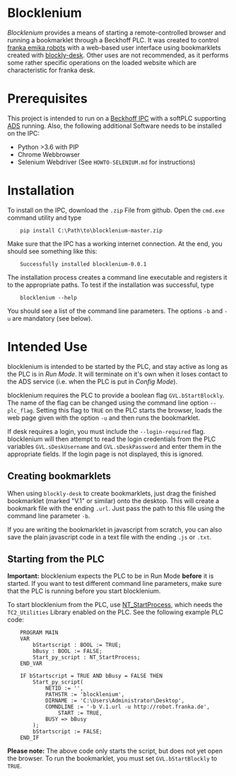 Blocklenium
===========

*Blocklenium* provides a means of starting a remote-controlled browser and running a
bookmarklet through a Beckhoff PLC. It was created to control [franka emika robots](https://www.franka.de/)
with a web-based user interface using bookmarklets created with 
[blockly-desk](http://blockly-desk.comemak.at/demos/code/index.html). Other uses are
not recommended, as it performs some rather specific operations on the loaded website
which are characteristic for franka desk.

Prerequisites
=============

This project is intended to run on a [Beckhoff IPC](https://www.beckhoff.com/IPC/) with
a softPLC supporting [ADS](https://infosys.beckhoff.com/english.php?content=../content/1033/cx8190_hw/5091854987.html&id=) running. Also, the following additional Software needs to be installed on the IPC:

- Python >3.6 with PIP
- Chrome Webbrowser
- Selenium Webdriver (See `HOWTO-SELENIUM.md` for instructions)

Installation
============

To install on the IPC, download the `.zip` File from github. Open the `cmd.exe` command utility and type

        pip install C:\Path\to\blocklenium-master.zip
        
Make sure that the IPC has a working internet connection. At the end, you should see
something like this:

        Successfully installed blocklenium-0.0.1
        
The installation process creates a command line executable and registers it to the
appropriate paths. To test if the installation was successful, type

        blocklenium --help
        
You should see a list of the command line parameters. The options `-b` and `-u` are
mandatory (see below).

Intended Use
============

blocklenium is intended to be started by the PLC, and stay active as long as the PLC
is in *Run Mode*. It will terminate on it's own when it loses contact to the ADS
service (i.e. when the PLC is put in *Config Mode*).

blocklenium requires the PLC to provide a boolean flag `GVL.bStartBlockly`. The name
of the flag can be changed using the command line option `--plc_flag`. Setting this
flag to `TRUE` on the PLC starts the browser, loads the web page given with the option
`-u` and then runs the bookmarklet.

If desk requires a login, you must include the `--login-required` flag. blocklenium
will then attempt to read the login credentials from the PLC variables `GVL.sDeskUsername`
and `GVL.sDeskPassword` and enter them in the appropriate fields. If the login page is
not displayed, this is ignored.

Creating bookmarklets
---------------------

When using `blockly-desk` to create bookmarklets, just drag the finished bookmarklet
(marked "V.1" or similar) onto the desktop. This will create a bookmark file with the
ending `.url`. Just pass the path to this file using the command line parameter `-b`.

If you are writing the bookmarklet in javascript from scratch, you can also save the
plain javascript code in a text file with the ending `.js` or `.txt`.

Starting from the PLC
---------------------

**Important:** blocklenium expects the PLC to be in Run Mode **before** it is started.
If you want to test different command line parameters, make sure that the PLC is running
before you start blocklenium.

To start blocklenium from the PLC, use [NT_StartProcess](https://infosys.beckhoff.com/english.php?content=../content/1033/tcplclibutilities/html/tcplclibutilities_nt_startprocess.htm&id),
which needs the `TC2_Utilities` Library enabled on the PLC. See the following example
PLC code:

        PROGRAM MAIN
        VAR
            bStartscript : BOOL := TRUE;
            bBusy : BOOL := FALSE;
            Start_py_script : NT_StartProcess;
        END_VAR

        IF bStartscript = TRUE AND bBusy = FALSE THEN
            Start_py_script(
                NETID := '',
                PATHSTR := 'blocklenium',
                DIRNAME := 'C:\Users\Administrator\Desktop',
                COMNDLINE := '-b V.1.url -u http://robot.franka.de',
                    START := TRUE,
                BUSY => bBusy
            );
            bStartscript := FALSE;
        END_IF

**Please note:** The above code only starts the script, but does not yet open the
browser. To run the bookmarklet, you must set `GVL.bStartBlockly` to `TRUE`.
